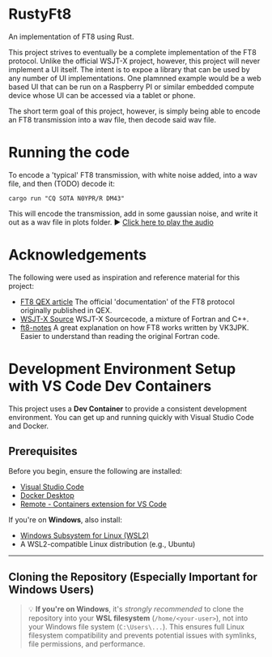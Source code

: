 # RustyFt8
An implementation of FT8 using Rust.

This project strives to eventually be a complete implementation of the FT8 protocol. Unlike the official WSJT-X project, however, this project will never implement a UI itself. The intent is to expoe a library that can be used by any number of UI implementations. One plamnned example would be a web based UI that can be run on a Raspberry PI or similar embedded compute device whose UI can be accessed via a tablet or phone. 

The short term goal of this project, however, is simply being able to encode an FT8 transmission into a wav file, then decode said wav file.

# Running the code

To encode a 'typical' FT8 transmission, with white noise added, into a wav file, and then (TODO) decode it:

```cargo run "CQ SOTA N0YPR/R DM43"```

This will encode the transmission, add in some gaussian noise, and write it out as a wav file in plots folder. ▶️ [Click here to play the audio](./plots/output.wav)


# Acknowledgements
The following were used as inspiration and reference material for this project:
- [FT8 QEX article](https://wsjt.sourceforge.io/FT4_FT8_QEX.pdf) The official 'documentation' of the FT8 protocol originally published in QEX.
- [WSJT-X Source](https://sourceforge.net/p/wsjt/wsjtx/ci/master/tree/) WSJT-X Sourcecode, a mixture of Fortran and C++.
- [ft8-notes](https://github.com/vk3jpk/ft8-notes) A great explanation on how FT8 works written by VK3JPK. Easier to understand than reading the original Fortran code.

# Development Environment Setup with VS Code Dev Containers

This project uses a **Dev Container** to provide a consistent development environment. You can get up and running quickly with Visual Studio Code and Docker.

## Prerequisites

Before you begin, ensure the following are installed:

- [Visual Studio Code](https://code.visualstudio.com/)
- [Docker Desktop](https://www.docker.com/products/docker-desktop)
- [Remote - Containers extension for VS Code](https://marketplace.visualstudio.com/items?itemName=ms-vscode-remote.remote-containers)

If you're on **Windows**, also install:

- [Windows Subsystem for Linux (WSL2)](https://learn.microsoft.com/en-us/windows/wsl/install)
- A WSL2-compatible Linux distribution (e.g., Ubuntu)

---

## Cloning the Repository (Especially Important for Windows Users)

> 💡 **If you're on Windows**, it's *strongly recommended* to clone the repository into your **WSL filesystem** (`/home/<your-user>`), not into your Windows file system (`C:\Users\...`). This ensures full Linux filesystem compatibility and prevents potential issues with symlinks, file permissions, and performance.


